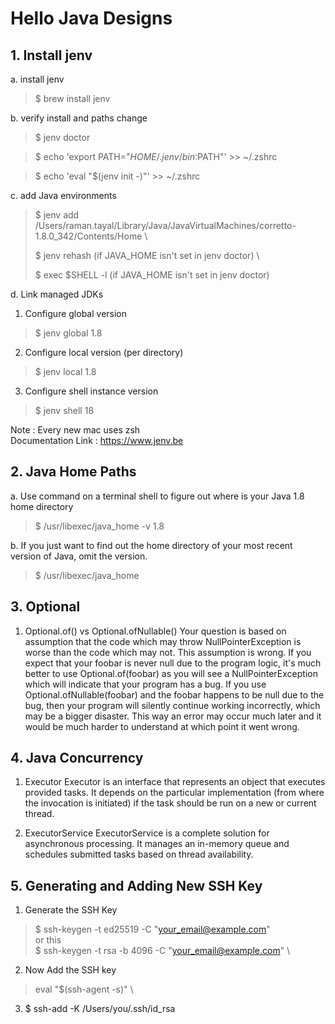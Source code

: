 # Hello Java Designs 

## 1. Install jenv 

a. install jenv
> $ brew install jenv

b. verify install and paths change
> $ jenv doctor

> $ echo 'export PATH="$HOME/.jenv/bin:$PATH"' >> ~/.zshrc

> $ echo 'eval "$(jenv init -)"' >> ~/.zshrc

c. add Java environments 
> $ jenv add /Users/raman.tayal/Library/Java/JavaVirtualMachines/corretto-1.8.0_342/Contents/Home \
> 
> $ jenv rehash (if JAVA_HOME isn't set in jenv doctor) \
> 
> $ exec $SHELL -l (if JAVA_HOME isn't set in jenv doctor)

d. Link managed JDKs 
1. Configure global version
> $ jenv global 1.8

2. Configure local version (per directory)
> $ jenv local 1.8

3. Configure shell instance version
> $ jenv shell 18


Note : Every new mac uses zsh \
Documentation Link : https://www.jenv.be


## 2. Java Home Paths

a. Use command on a terminal shell to figure out where is your Java 1.8 home directory
> $ /usr/libexec/java_home -v 1.8

b. If you just want to find out the home directory of your most recent version of Java, omit the version.
> $ /usr/libexec/java_home

## 3. Optional 

1. Optional.of() vs Optional.ofNullable()
Your question is based on assumption that the code which may throw NullPointerException is worse than the code which may not. This assumption is wrong. If you expect that your foobar is never null due to the program logic, it's much better to use Optional.of(foobar) as you will see a NullPointerException which will indicate that your program has a bug. If you use Optional.ofNullable(foobar) and the foobar happens to be null due to the bug, then your program will silently continue working incorrectly, which may be a bigger disaster. This way an error may occur much later and it would be much harder to understand at which point it went wrong.

## 4. Java Concurrency 

1. Executor 
Executor is an interface that represents an object that executes provided tasks. It depends on the particular implementation (from where the invocation is initiated) if the task should be run on a new or current thread.

2. ExecutorService
ExecutorService is a complete solution for asynchronous processing. It manages an in-memory queue and schedules submitted tasks based on thread availability.

## 5. Generating and Adding New SSH Key

1. Generate the SSH Key
> $ ssh-keygen -t ed25519 -C "your_email@example.com" \
or this \
> $ ssh-keygen -t rsa -b 4096 -C "your_email@example.com" \
2. Now Add the SSH key
>eval "$(ssh-agent -s)" \
3. $ ssh-add -K /Users/you/.ssh/id_rsa   
